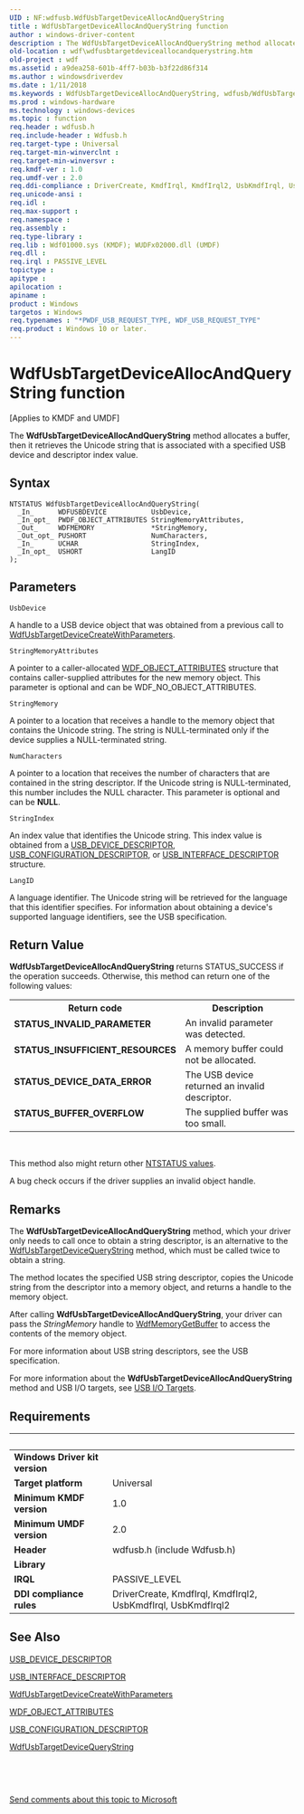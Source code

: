 ```yaml
---
UID : NF:wdfusb.WdfUsbTargetDeviceAllocAndQueryString
title : WdfUsbTargetDeviceAllocAndQueryString function
author : windows-driver-content
description : The WdfUsbTargetDeviceAllocAndQueryString method allocates a buffer, then it retrieves the Unicode string that is associated with a specified USB device and descriptor index value.
old-location : wdf\wdfusbtargetdeviceallocandquerystring.htm
old-project : wdf
ms.assetid : a9dea258-601b-4ff7-b03b-b3f22d86f314
ms.author : windowsdriverdev
ms.date : 1/11/2018
ms.keywords : WdfUsbTargetDeviceAllocAndQueryString, wdfusb/WdfUsbTargetDeviceAllocAndQueryString, wdf.wdfusbtargetdeviceallocandquerystring, PFN_WDFUSBTARGETDEVICEALLOCANDQUERYSTRING, kmdf.wdfusbtargetdeviceallocandquerystring, DFUsbRef_708583a1-a585-402f-afd6-5df4457b0a25.xml, WdfUsbTargetDeviceAllocAndQueryString method
ms.prod : windows-hardware
ms.technology : windows-devices
ms.topic : function
req.header : wdfusb.h
req.include-header : Wdfusb.h
req.target-type : Universal
req.target-min-winverclnt : 
req.target-min-winversvr : 
req.kmdf-ver : 1.0
req.umdf-ver : 2.0
req.ddi-compliance : DriverCreate, KmdfIrql, KmdfIrql2, UsbKmdfIrql, UsbKmdfIrql2
req.unicode-ansi : 
req.idl : 
req.max-support : 
req.namespace : 
req.assembly : 
req.type-library : 
req.lib : Wdf01000.sys (KMDF); WUDFx02000.dll (UMDF)
req.dll : 
req.irql : PASSIVE_LEVEL
topictype : 
apitype : 
apilocation : 
apiname : 
product : Windows
targetos : Windows
req.typenames : "*PWDF_USB_REQUEST_TYPE, WDF_USB_REQUEST_TYPE"
req.product : Windows 10 or later.
---
```



# WdfUsbTargetDeviceAllocAndQueryString function
<p class="CCE_Message">[Applies to KMDF and UMDF]

The <b>WdfUsbTargetDeviceAllocAndQueryString</b> method allocates a buffer, then it retrieves the Unicode string that is associated with a specified USB device and descriptor index value.

## Syntax

````
NTSTATUS WdfUsbTargetDeviceAllocAndQueryString(
  _In_      WDFUSBDEVICE           UsbDevice,
  _In_opt_  PWDF_OBJECT_ATTRIBUTES StringMemoryAttributes,
  _Out_     WDFMEMORY              *StringMemory,
  _Out_opt_ PUSHORT                NumCharacters,
  _In_      UCHAR                  StringIndex,
  _In_opt_  USHORT                 LangID
);
````

## Parameters

`UsbDevice`

A handle to a USB device object that was obtained from a previous call to <a href="..\wdfusb\nf-wdfusb-wdfusbtargetdevicecreatewithparameters.md">WdfUsbTargetDeviceCreateWithParameters</a>.

`StringMemoryAttributes`

A pointer to a caller-allocated <a href="..\wdfobject\ns-wdfobject-_wdf_object_attributes.md">WDF_OBJECT_ATTRIBUTES</a> structure that contains caller-supplied attributes for the new memory object. This parameter is optional and can be WDF_NO_OBJECT_ATTRIBUTES.

`StringMemory`

A pointer to a location that receives a handle to the memory object that contains the Unicode string. The string is NULL-terminated only if the device supplies a NULL-terminated string.

`NumCharacters`

A pointer to a location that receives the number of characters that are contained in the string descriptor. If the Unicode string is NULL-terminated, this number includes the NULL character. This parameter is optional and can be <b>NULL</b>.

`StringIndex`

An index value that identifies the Unicode string. This index value is obtained from a <a href="..\usbspec\ns-usbspec-_usb_device_descriptor.md">USB_DEVICE_DESCRIPTOR</a>, <a href="..\usbspec\ns-usbspec-_usb_configuration_descriptor.md">USB_CONFIGURATION_DESCRIPTOR</a>, or <a href="..\usbspec\ns-usbspec-_usb_interface_descriptor.md">USB_INTERFACE_DESCRIPTOR</a> structure.

`LangID`

A language identifier. The Unicode string will be retrieved for the language that this identifier specifies. For information about obtaining a device's supported language identifiers, see the USB specification.


## Return Value

<b>WdfUsbTargetDeviceAllocAndQueryString</b> returns STATUS_SUCCESS if the operation succeeds. Otherwise, this method can return one of the following values:
<table>
<tr>
<th>Return code</th>
<th>Description</th>
</tr>
<tr>
<td width="40%">
<dl>
<dt><b>STATUS_INVALID_PARAMETER</b></dt>
</dl>
</td>
<td width="60%">
An invalid parameter was detected.

</td>
</tr>
<tr>
<td width="40%">
<dl>
<dt><b>STATUS_INSUFFICIENT_RESOURCES</b></dt>
</dl>
</td>
<td width="60%">
A memory buffer could not be allocated.

</td>
</tr>
<tr>
<td width="40%">
<dl>
<dt><b>STATUS_DEVICE_DATA_ERROR</b></dt>
</dl>
</td>
<td width="60%">
The USB device returned an invalid descriptor.

</td>
</tr>
<tr>
<td width="40%">
<dl>
<dt><b>STATUS_BUFFER_OVERFLOW</b></dt>
</dl>
</td>
<td width="60%">
The supplied buffer was too small.

</td>
</tr>
</table> 

This method also might return other <a href="https://msdn.microsoft.com/library/windows/hardware/ff557697">NTSTATUS values</a>.

A bug check occurs if the driver supplies an invalid object handle.

## Remarks

The <b>WdfUsbTargetDeviceAllocAndQueryString</b> method, which your driver only needs to call once to obtain a string descriptor, is an alternative to the <a href="..\wdfusb\nf-wdfusb-wdfusbtargetdevicequerystring.md">WdfUsbTargetDeviceQueryString</a> method, which must be called twice to obtain a string.

The method locates the specified USB string descriptor, copies the Unicode string from the descriptor into a memory object, and returns a handle to the memory object. 

After calling <b>WdfUsbTargetDeviceAllocAndQueryString</b>, your driver can pass the <i>StringMemory</i> handle to <a href="..\wdfmemory\nf-wdfmemory-wdfmemorygetbuffer.md">WdfMemoryGetBuffer</a> to access the contents of the memory object.

For more information about USB string descriptors, see the USB specification.

For more information about the <b>WdfUsbTargetDeviceAllocAndQueryString</b> method and USB I/O targets, see <a href="https://msdn.microsoft.com/195c0f4b-7f33-428a-8de7-32643ad854c6">USB I/O Targets</a>.

## Requirements
| &nbsp; | &nbsp; |
| ---- |:---- |
| **Windows Driver kit version** |  |
| **Target platform** | Universal |
| **Minimum KMDF version** | 1.0 |
| **Minimum UMDF version** | 2.0 |
| **Header** | wdfusb.h (include Wdfusb.h) |
| **Library** |  |
| **IRQL** | PASSIVE_LEVEL |
| **DDI compliance rules** | DriverCreate, KmdfIrql, KmdfIrql2, UsbKmdfIrql, UsbKmdfIrql2 |

## See Also

<a href="..\usbspec\ns-usbspec-_usb_device_descriptor.md">USB_DEVICE_DESCRIPTOR</a>

<a href="..\usbspec\ns-usbspec-_usb_interface_descriptor.md">USB_INTERFACE_DESCRIPTOR</a>

<a href="..\wdfusb\nf-wdfusb-wdfusbtargetdevicecreatewithparameters.md">WdfUsbTargetDeviceCreateWithParameters</a>

<a href="..\wdfobject\ns-wdfobject-_wdf_object_attributes.md">WDF_OBJECT_ATTRIBUTES</a>

<a href="..\usbspec\ns-usbspec-_usb_configuration_descriptor.md">USB_CONFIGURATION_DESCRIPTOR</a>

<a href="..\wdfusb\nf-wdfusb-wdfusbtargetdevicequerystring.md">WdfUsbTargetDeviceQueryString</a>

 

 

<a href="mailto:wsddocfb@microsoft.com?subject=Documentation%20feedback [wdf\wdf]:%20WdfUsbTargetDeviceAllocAndQueryString method%20 RELEASE:%20(1/11/2018)&amp;body=%0A%0APRIVACY STATEMENT%0A%0AWe use your feedback to improve the documentation. We don't use your email address for any other purpose, and we'll remove your email address from our system after the issue that you're reporting is fixed. While we're working to fix this issue, we might send you an email message to ask for more info. Later, we might also send you an email message to let you know that we've addressed your feedback.%0A%0AFor more info about Microsoft's privacy policy, see http://privacy.microsoft.com/en-us/default.aspx." title="Send comments about this topic to Microsoft">Send comments about this topic to Microsoft</a>